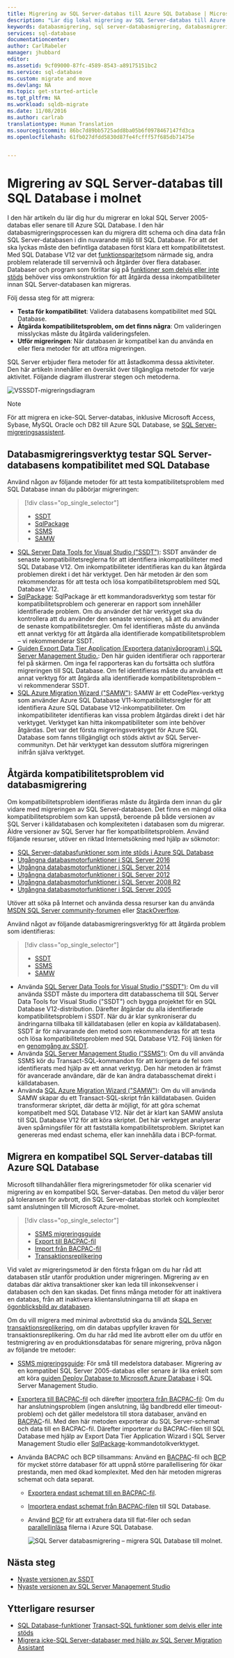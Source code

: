 ```yaml
---
title: Migrering av SQL Server-databas till Azure SQL Database | Microsoft Docs
description: "Lär dig lokal migrering av SQL Server-databas till Azure SQL Database i molnet. Använda databasmigreringsverktyg för att testa kompatibilitet före databasmigrering."
keywords: databasmigrering, sql server-databasmigrering, databasmigreringsverktyg, migrera databas, migrera sql-databas
services: sql-database
documentationcenter: 
author: CarlRabeler
manager: jhubbard
editor: 
ms.assetid: 9cf09000-87fc-4589-8543-a89175151bc2
ms.service: sql-database
ms.custom: migrate and move
ms.devlang: NA
ms.topic: get-started-article
ms.tgt_pltfrm: NA
ms.workload: sqldb-migrate
ms.date: 11/08/2016
ms.author: carlrab
translationtype: Human Translation
ms.sourcegitcommit: 86bc7d89bb5725add8ba05b6f0978467147fd3ca
ms.openlocfilehash: 61fb027dfdd5830d87fe4fcfff57f685db71475e


---
```

# <a name="sql-server-database-migration-to-sql-database-in-the-cloud"></a>Migrering av SQL Server-databas till SQL Database i molnet
I den här artikeln du lär dig hur du migrerar en lokal SQL Server 2005-databas eller senare till Azure SQL Database. I den här databasmigreringsprocessen kan du migrera ditt schema och dina data från SQL Server-databasen i din nuvarande miljö till SQL Database. För att det ska lyckas måste den befintliga databasen först klara ett kompatibilitetstest. Med SQL Database V12 var det [funktionsparitet](sql-database-features.md)som närmade sig, andra problem relaterade till servernivå och åtgärder över flera databaser. Databaser och program som förlitar sig på [funktioner som delvis eller inte stöds](sql-database-transact-sql-information.md) behöver viss omkonstruktion för att åtgärda dessa inkompatibiliteter innan SQL Server-databasen kan migreras.

Följ dessa steg för att migrera:

* **Testa för kompatibilitet**: Validera databasens kompatibilitet med SQL Database. 
* **Åtgärda kompatibilitetsproblem, om det finns några**: Om valideringen misslyckas måste du åtgärda valideringsfelen.  
* **Utför migreringen**: När databasen är kompatibel kan du använda en eller flera metoder för att utföra migreringen. 

SQL Server erbjuder flera metoder för att åstadkomma dessa aktiviteter. Den här artikeln innehåller en översikt över tillgängliga metoder för varje aktivitet. Följande diagram illustrerar stegen och metoderna.

  ![VSSSDT-migreringsdiagram](./media/sql-database-cloud-migrate/03VSSSDTDiagram.png)

> [!NOTE]
> För att migrera en icke-SQL Server-databas, inklusive Microsoft Access, Sybase, MySQL Oracle och DB2 till Azure SQL Database, se [SQL Server-migreringsassistent](http://blogs.msdn.com/b/ssma/).
> 
> 

## <a name="database-migration-tools-test-sql-server-database-compatibility-with-sql-database"></a>Databasmigreringsverktyg testar SQL Server-databasens kompatibilitet med SQL Database
Använd någon av följande metoder för att testa kompatibilitetsproblem med SQL Database innan du påbörjar migreringen:

> [!div class="op_single_selector"]
> * [SSDT](sql-database-cloud-migrate-fix-compatibility-issues-ssdt.md)
> * [SqlPackage](sql-database-cloud-migrate-determine-compatibility-sqlpackage.md)
> * [SSMS](sql-database-cloud-migrate-determine-compatibility-ssms.md)
> * [SAMW](sql-database-cloud-migrate-fix-compatibility-issues.md)
> 
> 

* [SQL Server Data Tools for Visual Studio ("SSDT")](sql-database-cloud-migrate-fix-compatibility-issues-ssdt.md): SSDT använder de senaste kompatibilitetsreglerna för att identifiera inkompatibiliteter med SQL Database V12. Om inkompatibiliteter identifieras kan du kan åtgärda problemen direkt i det här verktyget. Den här metoden är den som rekommenderas för att testa och lösa kompatibilitetsproblem med SQL Database V12. 
* [SqlPackage](sql-database-cloud-migrate-determine-compatibility-sqlpackage.md): SqlPackage är ett kommandoradsverktyg som testar för kompatibilitetsproblem och genererar en rapport som innehåller identifierade problem. Om du använder det här verktyget ska du kontrollera att du använder den senaste versionen, så att du använder de senaste kompatibilitetsregler. Om fel identifieras måste du använda ett annat verktyg för att åtgärda alla identifierade kompatibilitetsproblem – vi rekommenderar SSDT.  
* [Guiden Export Data Tier Application (Exportera datanivåprogram) i SQL Server Management Studio.](sql-database-cloud-migrate-determine-compatibility-ssms.md): Den här guiden identifierar och rapporterar fel på skärmen. Om inga fel rapporteras kan du fortsätta och slutföra migreringen till SQL Database. Om fel identifieras måste du använda ett annat verktyg för att åtgärda alla identifierade kompatibilitetsproblem – vi rekommenderar SSDT.
* [SQL Azure Migration Wizard ("SAMW")](sql-database-cloud-migrate-fix-compatibility-issues.md): SAMW är ett CodePlex-verktyg som använder Azure SQL Database V11-kompatibilitetsregler för att identifiera Azure SQL Database V12-inkompatibiliteter. Om inkompatibiliteter identifieras kan vissa problem åtgärdas direkt i det här verktyget. Verktyget kan hitta inkompatibiliteter som inte behöver åtgärdas. Det var det första migreringsverktyget för Azure SQL Database som fanns tillgängligt och stöds aktivt av SQL Server-communityn. Det här verktyget kan dessutom slutföra migreringen inifrån själva verktyget. 

## <a name="fix-database-migration-compatibility-issues"></a>Åtgärda kompatibilitetsproblem vid databasmigrering
Om kompatibilitetsproblem identifieras måste du åtgärda dem innan du går vidare med migreringen av SQL Server-databasen. Det finns en mängd olika kompatibilitetsproblem som kan uppstå, beroende på både versionen av SQL Server i källdatabasen och komplexiteten i databasen som du migrerar. Äldre versioner av SQL Server har fler kompatibilitetsproblem. Använd följande resurser, utöver en riktad Internetsökning med hjälp av sökmotor:

* [SQL Server-databasfunktioner som inte stöds i Azure SQL Database](sql-database-transact-sql-information.md)
* [Utgångna databasmotorfunktioner i SQL Server 2016](https://msdn.microsoft.com/library/ms144262%28v=sql.130%29)
* [Utgångna databasmotorfunktioner i SQL Server 2014](https://msdn.microsoft.com/library/ms144262%28v=sql.120%29)
* [Utgångna databasmotorfunktioner i SQL Server 2012](https://msdn.microsoft.com/library/ms144262%28v=sql.110%29)
* [Utgångna databasmotorfunktioner i SQL Server 2008 R2](https://msdn.microsoft.com/library/ms144262%28v=sql.105%29)
* [Utgångna databasmotorfunktioner i SQL Server 2005](https://msdn.microsoft.com/library/ms144262%28v=sql.90%29)

Utöver att söka på Internet och använda dessa resurser kan du använda [MSDN SQL Server community-forumen](https://social.msdn.microsoft.com/Forums/sqlserver/home?category=sqlserver) eller [StackOverflow](http://stackoverflow.com/).

Använd något av följande databasmigreringsverktyg för att åtgärda problem som identifieras:

> [!div class="op_single_selector"]
> * [SSDT](sql-database-cloud-migrate-fix-compatibility-issues-ssdt.md)
> * [SSMS](sql-database-cloud-migrate-fix-compatibility-issues-ssms.md)
> * [SAMW](sql-database-cloud-migrate-fix-compatibility-issues.md)
> 
> 

* Använda [SQL Server Data Tools for Visual Studio ("SSDT")](sql-database-cloud-migrate-fix-compatibility-issues-ssdt.md): Om du vill använda SSDT måste du importera ditt databasschema till SQL Server Data Tools for Visual Studio ("SSDT") och bygga projektet för en SQL Database V12-distribution. Därefter åtgärdar du alla identifierade kompatibilitetsproblem i SSDT. När du är klar synkroniserar du ändringarna tillbaka till källdatabasen (eller en kopia av källdatabasen). SSDT är för närvarande den metod som rekommenderas för att testa och lösa kompatibilitetsproblem med SQL Database V12. Följ länken för en [genomgång av SSDT](sql-database-cloud-migrate-fix-compatibility-issues-ssdt.md).
* Använda [SQL Server Management Studio (”SSMS”)](sql-database-cloud-migrate-fix-compatibility-issues-ssms.md): Om du vill använda SSMS kör du Transact-SQL-kommandon för att korrigera de fel som identifierats med hjälp av ett annat verktyg. Den här metoden är främst för avancerade användare, där de kan ändra databasschemat direkt i källdatabasen. 
* Använda [SQL Azure Migration Wizard ("SAMW")](sql-database-cloud-migrate-fix-compatibility-issues.md): Om du vill använda SAMW skapar du ett Transact-SQL-skript från källdatabasen. Guiden transformerar skriptet, där detta är möjligt, för att göra schemat kompatibelt med SQL Database V12. När det är klart kan SAMW ansluta till SQL Database V12 för att köra skriptet. Det här verktyget analyserar även spårningsfiler för att fastställa kompatibilitetsproblem. Skriptet kan genereras med endast schema, eller kan innehålla data i BCP-format.

## <a name="migrate-a-compatible-sql-server-database-to-sql-database"></a>Migrera en kompatibel SQL Server-databas till Azure SQL Database
Microsoft tillhandahåller flera migreringsmetoder för olika scenarier vid migrering av en kompatibel SQL Server-databas. Den metod du väljer beror på toleransen för avbrott, din SQL Server-databas storlek och komplexitet samt anslutningen till Microsoft Azure-molnet.  

> [!div class="op_single_selector"]
> * [SSMS migreringsguide](sql-database-cloud-migrate-compatible-using-ssms-migration-wizard.md)
> * [Export till BACPAC-fil](sql-database-cloud-migrate-compatible-export-bacpac-ssms.md)
> * [Import från BACPAC-fil](sql-database-cloud-migrate-compatible-import-bacpac-ssms.md)
> * [Transaktionsreplikering](sql-database-cloud-migrate-compatible-using-transactional-replication.md)
> 
> 

Vid valet av migreringsmetod är den första frågan om du har råd att databasen står utanför produktion under migreringen. Migrering av en databas där aktiva transaktioner sker kan leda till inkonsekvenser i databasen och den kan skadas. Det finns många metoder för att inaktivera en databas, från att inaktivera klientanslutningarna till att skapa en [ögonblicksbild av databasen](https://msdn.microsoft.com/library/ms175876.aspx).

Om du vill migrera med minimal avbrottstid ska du använda [SQL Server transaktionsreplikering](sql-database-cloud-migrate-compatible-using-transactional-replication.md), om din databas uppfyller kraven för transaktionsreplikering. Om du har råd med lite avbrott eller om du utför en testmigrering av en produktionsdatabas för senare migrering, pröva någon av följande tre metoder:

* [SSMS migreringsguide](sql-database-cloud-migrate-compatible-using-ssms-migration-wizard.md): För små till medelstora databaser. Migrering av en kompatibel SQL Server 2005-databas eller senare är lika enkelt som att köra [guiden Deploy Database to Microsoft Azure Database](sql-database-cloud-migrate-compatible-using-ssms-migration-wizard.md) i SQL Server Management Studio.
* [Exportera till BACPAC-fil](sql-database-cloud-migrate-compatible-export-bacpac-ssms.md) och därefter [importera från BACPAC-fil](sql-database-cloud-migrate-compatible-import-bacpac-ssms.md): Om du har anslutningsproblem (ingen anslutning, låg bandbredd eller timeout-problem) och det gäller medelstora till stora databaser, använd en [BACPAC](https://msdn.microsoft.com/library/ee210546.aspx#Anchor_4)-fil. Med den här metoden exporterar du SQL Server-schemat och data till en BACPAC-fil. Därefter importerar du BACPAC-filen till SQL Database med hjälp av Export Data Tier Application Wizard i SQL Server Management Studio eller [SqlPackage](https://msdn.microsoft.com/library/hh550080.aspx)-kommandotolkverktyget.
* Använda BACPAC och BCP tillsammans: Använd en [BACPAC](https://msdn.microsoft.com/library/ee210546.aspx#Anchor_4)-fil och [BCP](https://msdn.microsoft.com/library/ms162802.aspx) för mycket större databaser för att uppnå större parallellisering för ökar prestanda, men med ökad komplexitet. Med den här metoden migreras schemat och data separat.
  
  * [Exportera endast schemat till en BACPAC-fil](sql-database-cloud-migrate-compatible-export-bacpac-ssms.md).
  * [Importera endast schemat från BACPAC-filen](sql-database-cloud-migrate-compatible-import-bacpac-ssms.md) till SQL Database.
  * Använd [BCP](https://msdn.microsoft.com/library/ms162802.aspx) för att extrahera data till flat-filer och sedan [parallellinläsa](https://technet.microsoft.com/library/dd425070.aspx) filerna i Azure SQL Database.
    
     ![SQL Server databasmigrering – migrera SQL Database till molnet.](./media/sql-database-cloud-migrate/01SSMSDiagram_new.png)

## <a name="next-steps"></a>Nästa steg
* [Nyaste versionen av SSDT](https://msdn.microsoft.com/library/mt204009.aspx)
* [Nyaste versionen av SQL Server Management Studio](https://msdn.microsoft.com/library/mt238290.aspx)

## <a name="additional-resources"></a>Ytterligare resurser
* [SQL Database-funktioner](sql-database-features.md)
  [Transact-SQL funktioner som delvis eller inte stöds](sql-database-transact-sql-information.md)
* [Migrera icke-SQL Server-databaser med hjälp av SQL Server Migration Assistant](http://blogs.msdn.com/b/ssma/)




<!--HONumber=Jan17_HO1-->


